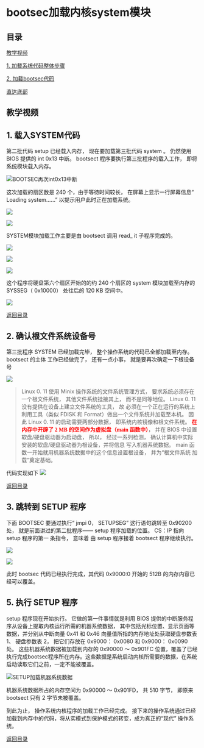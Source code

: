 
# bootsec加载内核system模块

<h2 id = 'm'> 目录 </h2>

[教学视频](#t)

[1. 加载系统代码整体步骤](#1)

[2. 加载bootsec代码](#2)

[直达底部](#e)

<h2 id = 't'> 教学视频 </h2>

<h2 id = '1'> 1. 载入SYSTEM代码 </h2>
  
  第二批代码 setup 已经载入内存， 现在要加载第三批代码 system 。 仍然使用 BIOS 提供的 int 0x13 中断。 bootsect 程序要执行第三批程序的载入工作， 即将系统模块载入内存。

![BOOTSEC再次int0x13中断](https://i.imgur.com/Gy06cYb.png)

  这次加载的扇区数是 240 个，由于等待时间较长， 在屏幕上显示一行屏幕信息“ Loading system……” 以提示用户此时正在加载系统。

![](https://i.imgur.com/JKZDHxq.png)

![](https://i.imgur.com/202ABax.png)

  SYSTEM模块加载工作主要是由 bootsect 调用 read_ it 子程序完成的。
  
![](https://i.imgur.com/jTndSt7.png)

![](https://i.imgur.com/BI704kc.png)

![](https://i.imgur.com/Do1MRsI.png)

  这个程序将硬盘第六个扇区开始的的约 240 个扇区的 system 模块加载至内存的 SYSSEG（ 0x10000） 处往后的 120 KB 空间中。

![](https://i.imgur.com/V5IT59Y.png)

[返回目录](#m)

<h2 id = '2'> 2. 确认根文件系统设备号 </h2>

  第三批程序 SYSTEM 已经加载完毕， 整个操作系统的代码已全部加载至内存。 bootsect 的主体 工作已经做完了， 还有一点小事， 就是要再次确定一下根设备号

![](https://i.imgur.com/jtJmj2d.png)

> Linux 0. 11 使用 Minix 操作系统的文件系统管理方式， 要求系统必须存在一个根文件系统， 其他文件系统挂接其上， 而不是同等地位。 Linux 0. 11 没有提供在设备上建立文件系统的工具， 故 必须在一个正在运行的系统上利用工具（类似 FDISK 和 Format）做出一个文件系统并加载至本机。
> 因此 Linux 0. 11 的启动需要两部分数据， 即系统内核镜像和根文件系统。
> <font color=red face="微软雅黑">**在内存中开辟了 2 MB 的空间作为虚拟盘（main 函数中）**</font>， 并在 BIOS 中设置软盘/硬盘驱动器为启动盘， 所以， 经过一系列检测， 确认计算机中实际安装的软盘/硬盘驱动器为根设备，并将信息 写入机器系统数据。 main 函数一开始就用机器系统数据中的这个信息设置根设备， 并为“根文件系统 加载”奠定基础。

 代码实现如下
![](https://i.imgur.com/ebTdIAb.png)

[返回目录](#m)

<h2 id = '3'> 3. 跳转到 SETUP 程序 </h2>

  下面 BOOTSEC 要通过执行“ jmpi 0， SETUPSEG” 这行语句跳转至 0x90200 处， 就是前面讲过的第二批程序—— setup 程序加载的位置。 CS：IP 指向 setup 程序的第一 条指令， 意味着 由 setup 程序接着 bootsect 程序继续执行。

![](https://i.imgur.com/Zv0UpEA.png)

![](https://i.imgur.com/0OU91us.png)
   
  此时 bootsec 代码已经执行完成，其代码 0x9000:0 开始的 512B 的内存内容已经可以覆盖。


<h2 id = '5'> 5. 执行 SETUP 程序 </h2>

  setup 程序现在开始执行。 它做的第一件事情就是利用 BIOS 提供的中断服务程序从设备上提取内核运行所需的机器系统数据， 其中包括光标位置、显示页面等数据，并分别从中断向量 0x41 和 0x46 向量值所指的内存地址处获取硬盘参数表 1、 硬盘参数表 2， 把它们存放在 0x9000： 0x0080 和 0x9000： 0x0090 处。 这些机器系统数据被加载到内存的 0x90000 ～ 0x901FC 位置，覆盖了已经执行完成bootsec程序所在内存。这些数据是系统启动内核所需要的数据，在系统启动读取它们之前，一定不能被覆盖。

![SETUP加载机器系统数据](https://i.imgur.com/AS8UNpq.png)


  机器系统数据所占的内存空间为 0x90000 ～ 0x901FD， 共 510 字节， 即原来 bootsect 只有 2 字节未被覆盖。 
   
  到此为止， 操作系统内核程序的加载工作已经完成。
  接下来的操作系统通过已经加载到内存中的代码，将从实模式到保护模式的转变，成为真正的“现代” 操作系统。


[返回目录](#m)
<p id = 'e'> </p>